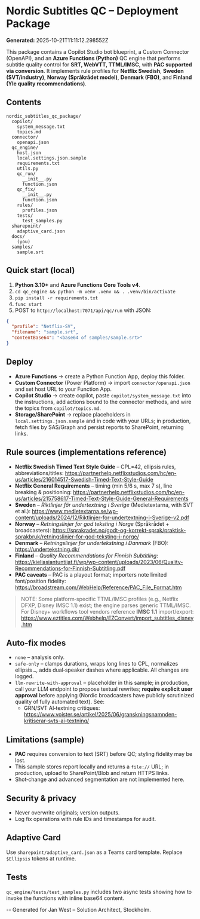 # Nordic Subtitles QC – Deployment Package

**Generated:** 2025-10-21T11:11:12.298552Z

This package contains a Copilot Studio bot blueprint, a Custom Connector (OpenAPI), and an **Azure Functions (Python)** QC engine that performs subtitle quality control for **SRT, WebVTT, TTML/IMSC**, with **PAC supported via conversion**. It implements rule profiles for **Netflix Swedish**, **Sweden (SVT/industry)**, **Norway (Språkrådet model)**, **Denmark (FBO)**, and **Finland (Yle quality recommendations)**.

## Contents
```
nordic_subtitles_qc_package/
  copilot/
    system_message.txt
    topics.md
  connector/
    openapi.json
  qc_engine/
    host.json
    local.settings.json.sample
    requirements.txt
    utils.py
    qc_run/
      __init__.py
      function.json
    qc_fix/
      __init__.py
      function.json
    rules/
      profiles.json
    tests/
      test_samples.py
  sharepoint/
    adaptive_card.json
  docs/
    (you)
  samples/
    sample.srt
```

## Quick start (local)
1. **Python 3.10+** and **Azure Functions Core Tools v4**.
2. `cd qc_engine && python -m venv .venv && . .venv/bin/activate`
3. `pip install -r requirements.txt`
4. `func start`
5. POST to `http://localhost:7071/api/qc/run` with JSON:
```json
{
  "profile": "Netflix-SV",
  "filename": "sample.srt",
  "contentBase64": "<base64 of samples/sample.srt>"
}
```

## Deploy
- **Azure Functions** → create a Python Function App, deploy this folder.
- **Custom Connector** (Power Platform) → import `connector/openapi.json` and set host URL to your Function App.
- **Copilot Studio** → create copilot, paste `copilot/system_message.txt` into the instructions, add actions bound to the connector methods, and wire the topics from `copilot/topics.md`.
- **Storage/SharePoint** → replace placeholders in `local.settings.json.sample` and in code with your URLs; in production, fetch files by SAS/Graph and persist reports to SharePoint, returning links.

## Rule sources (implementations reference)
- **Netflix Swedish Timed Text Style Guide** – CPL=42, ellipsis rules, abbreviations/titles: https://partnerhelp.netflixstudios.com/hc/en-us/articles/216014517-Swedish-Timed-Text-Style-Guide
- **Netflix General Requirements** – timing (min 5/6 s, max 7 s), line breaking & positioning: https://partnerhelp.netflixstudios.com/hc/en-us/articles/215758617-Timed-Text-Style-Guide-General-Requirements
- **Sweden** – *Riktlinjer för undertextning i Sverige* (Medietextarna, with SVT et al.): https://www.medietextarna.se/wp-content/uploads/2024/12/Riktlinjer-for-undertextning-i-Sverige-v2.pdf
- **Norway** – *Retningslinjer for god teksting i Norge* (Språkrådet + broadcasters): https://sprakradet.no/godt-og-korrekt-sprak/praktisk-sprakbruk/retningslinjer-for-god-teksting-i-norge/
- **Denmark** – *Retningslinjer for undertekstning i Danmark* (FBO): https://undertekstning.dk/
- **Finland** – *Quality Recommendations for Finnish Subtitling*: https://kieliasiantuntijat.fi/wp/wp-content/uploads/2023/06/Quality-Recommendations-for-Finnish-Subtitling.pdf
- **PAC caveats** – PAC is a playout format; importers note limited font/position fidelity: https://broadstream.com/WebHelp/Reference/PAC_File_Format.htm

> NOTE: Some platform‑specific TTML/IMSC profiles (e.g., Netflix DFXP, Disney IMSC 1.1) exist; the engine parses generic TTML/IMSC. For Disney+ workflows tool vendors reference **IMSC 1.1** import/export: https://www.eztitles.com/Webhelp/EZConvert/import_subtitles_disney.htm

## Auto‑fix modes
- `none` – analysis only.
- `safe-only` – clamps durations, wraps long lines to CPL, normalizes ellipsis `…`, adds dual‑speaker dashes where applicable. All changes are logged.
- `llm-rewrite-with-approval` – placeholder in this sample; in production, call your LLM endpoint to propose textual rewrites; **require explicit user approval** before applying (Nordic broadcasters have publicly scrutinized quality of fully automated text). See: 
  - GRN/SVT AI‑textning critiques: https://www.voister.se/artikel/2025/06/granskningsnamnden-kritiserar-svts-ai-textning/

## Limitations (sample)
- **PAC** requires conversion to text (SRT) before QC; styling fidelity may be lost.
- This sample stores report locally and returns a `file://` URL; in production, upload to SharePoint/Blob and return HTTPS links.
- Shot‑change and advanced segmentation are not implemented here.

## Security & privacy
- Never overwrite originals; version outputs.
- Log fix operations with rule IDs and timestamps for audit.

## Adaptive Card
Use `sharepoint/adaptive_card.json` as a Teams card template. Replace `$Ellipsis` tokens at runtime.

## Tests
`qc_engine/tests/test_samples.py` includes two async tests showing how to invoke the functions with inline base64 content.

--
Generated for Jan West – Solution Architect, Stockholm.
